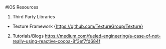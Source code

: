 #iOS Resources

1. Third Party Libraries
  * Texture Framework {https://github.com/TextureGroup/Texture}

2. Tutorials/Blogs
  https://medium.com/fueled-engineering/a-case-of-not-really-using-reactive-cocoa-8f3ef7fd684f
